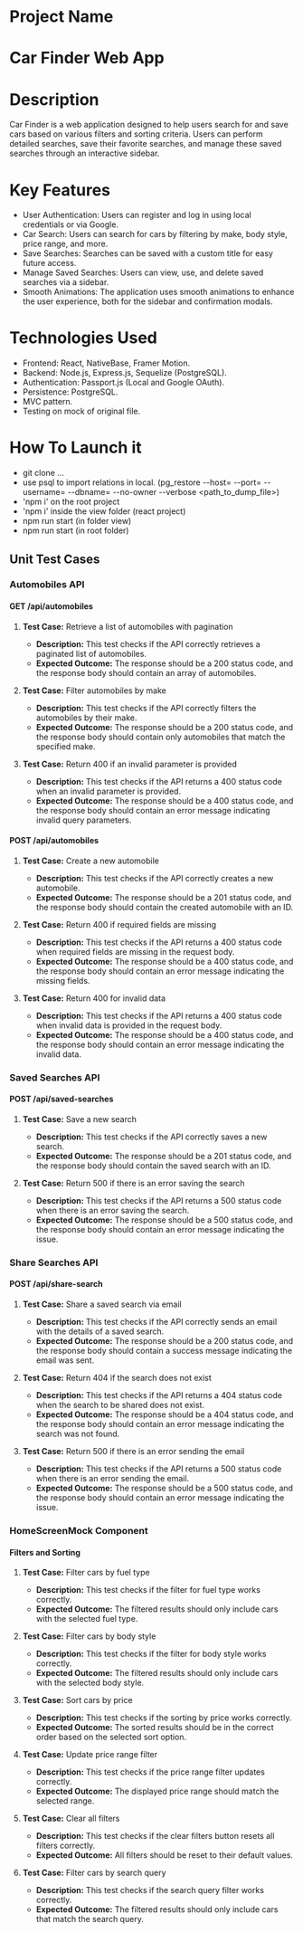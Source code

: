 # Project Name
# Car Finder Web App

# Description
Car Finder is a web application designed to help users search for and save cars based on various filters and sorting criteria. Users can perform detailed searches, save their favorite searches, and manage these saved searches through an interactive sidebar.

# Key Features
- User Authentication: Users can register and log in using local credentials or via Google.
- Car Search: Users can search for cars by filtering by make, body style, price range, and more.
- Save Searches: Searches can be saved with a custom title for easy future access.
- Manage Saved Searches: Users can view, use, and delete saved searches via a sidebar.
- Smooth Animations: The application uses smooth animations to enhance the user experience, both for the sidebar and confirmation modals.

# Technologies Used
- Frontend: React, NativeBase, Framer Motion.
- Backend: Node.js, Express.js, Sequelize (PostgreSQL).
- Authentication: Passport.js (Local and Google OAuth).
- Persistence: PostgreSQL.
- MVC pattern.
- Testing on mock of original file.

# How To Launch it

- git clone ...
- use psql to import relations in local. (pg_restore --host=<host> --port=<port> --username=<username> --dbname=<dbname> --no-owner --verbose <path_to_dump_file>)
- 'npm i' on the root project
- 'npm i' inside the view folder (react project)
- npm run start (in folder view)
- npm run start (in root folder) 

## Unit Test Cases

### Automobiles API

#### GET /api/automobiles

1. **Test Case:** Retrieve a list of automobiles with pagination
   - **Description:** This test checks if the API correctly retrieves a paginated list of automobiles.
   - **Expected Outcome:** The response should be a 200 status code, and the response body should contain an array of automobiles.

2. **Test Case:** Filter automobiles by make
   - **Description:** This test checks if the API correctly filters the automobiles by their make.
   - **Expected Outcome:** The response should be a 200 status code, and the response body should contain only automobiles that match the specified make.

3. **Test Case:** Return 400 if an invalid parameter is provided
   - **Description:** This test checks if the API returns a 400 status code when an invalid parameter is provided.
   - **Expected Outcome:** The response should be a 400 status code, and the response body should contain an error message indicating invalid query parameters.

#### POST /api/automobiles

1. **Test Case:** Create a new automobile
   - **Description:** This test checks if the API correctly creates a new automobile.
   - **Expected Outcome:** The response should be a 201 status code, and the response body should contain the created automobile with an ID.

2. **Test Case:** Return 400 if required fields are missing
   - **Description:** This test checks if the API returns a 400 status code when required fields are missing in the request body.
   - **Expected Outcome:** The response should be a 400 status code, and the response body should contain an error message indicating the missing fields.

3. **Test Case:** Return 400 for invalid data
   - **Description:** This test checks if the API returns a 400 status code when invalid data is provided in the request body.
   - **Expected Outcome:** The response should be a 400 status code, and the response body should contain an error message indicating the invalid data.

### Saved Searches API

#### POST /api/saved-searches

1. **Test Case:** Save a new search
   - **Description:** This test checks if the API correctly saves a new search.
   - **Expected Outcome:** The response should be a 201 status code, and the response body should contain the saved search with an ID.

2. **Test Case:** Return 500 if there is an error saving the search
   - **Description:** This test checks if the API returns a 500 status code when there is an error saving the search.
   - **Expected Outcome:** The response should be a 500 status code, and the response body should contain an error message indicating the issue.

### Share Searches API

#### POST /api/share-search

1. **Test Case:** Share a saved search via email
   - **Description:** This test checks if the API correctly sends an email with the details of a saved search.
   - **Expected Outcome:** The response should be a 200 status code, and the response body should contain a success message indicating the email was sent.

2. **Test Case:** Return 404 if the search does not exist
   - **Description:** This test checks if the API returns a 404 status code when the search to be shared does not exist.
   - **Expected Outcome:** The response should be a 404 status code, and the response body should contain an error message indicating the search was not found.

3. **Test Case:** Return 500 if there is an error sending the email
   - **Description:** This test checks if the API returns a 500 status code when there is an error sending the email.
   - **Expected Outcome:** The response should be a 500 status code, and the response body should contain an error message indicating the issue.

### HomeScreenMock Component

#### Filters and Sorting

1. **Test Case:** Filter cars by fuel type
   - **Description:** This test checks if the filter for fuel type works correctly.
   - **Expected Outcome:** The filtered results should only include cars with the selected fuel type.

2. **Test Case:** Filter cars by body style
   - **Description:** This test checks if the filter for body style works correctly.
   - **Expected Outcome:** The filtered results should only include cars with the selected body style.

3. **Test Case:** Sort cars by price
   - **Description:** This test checks if the sorting by price works correctly.
   - **Expected Outcome:** The sorted results should be in the correct order based on the selected sort option.

4. **Test Case:** Update price range filter
   - **Description:** This test checks if the price range filter updates correctly.
   - **Expected Outcome:** The displayed price range should match the selected range.

5. **Test Case:** Clear all filters
   - **Description:** This test checks if the clear filters button resets all filters correctly.
   - **Expected Outcome:** All filters should be reset to their default values.

6. **Test Case:** Filter cars by search query
   - **Description:** This test checks if the search query filter works correctly.
   - **Expected Outcome:** The filtered results should only include cars that match the search query.
